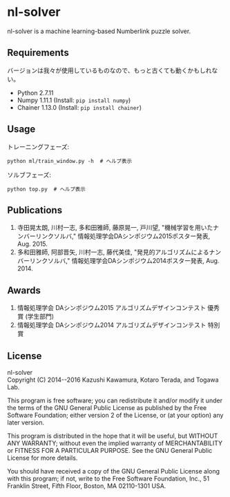# nl-solver

nl-solver is a machine learning-based Numberlink puzzle solver.

## Requirements

バージョンは我々が使用しているものなので、もっと古くても動くかもしれない。

* Python 2.7.11
* Numpy 1.11.1 (Install: `pip install numpy`)
* Chainer 1.13.0 (Install: `pip install chainer`)


## Usage

トレーニングフェーズ:
```
python ml/train_window.py -h  # ヘルプ表示
```

ソルブフェーズ:
```
python top.py  # ヘルプ表示
```


## Publications

1. 寺田晃太朗, 川村一志, 多和田雅師, 藤原晃一, 戸川望, "機械学習を用いたナンバーリンクソルバ," 情報処理学会DAシンポジウム2015ポスター発表, Aug. 2015.
1. 多和田雅師, 阿部晋矢, 川村一志, 藤代美佳, "発見的アルゴリズムによるナンバーリンクソルバ," 情報処理学会DAシンポジウム2014ポスター発表, Aug. 2014.


## Awards

1. 情報処理学会 DAシンポジウム2015 アルゴリズムデザインコンテスト 優秀賞 (学生部門)
1. 情報処理学会 DAシンポジウム2014 アルゴリズムデザインコンテスト 特別賞


## License

nl-solver  
Copyright (C) 2014--2016  Kazushi Kawamura, Kotaro Terada, and Togawa Lab.

This program is free software; you can redistribute it and/or modify
it under the terms of the GNU General Public License as published by
the Free Software Foundation; either version 2 of the License, or
(at your option) any later version.

This program is distributed in the hope that it will be useful,
but WITHOUT ANY WARRANTY; without even the implied warranty of
MERCHANTABILITY or FITNESS FOR A PARTICULAR PURPOSE.  See the
GNU General Public License for more details.

You should have received a copy of the GNU General Public License along
with this program; if not, write to the Free Software Foundation, Inc.,
51 Franklin Street, Fifth Floor, Boston, MA 02110-1301 USA.
